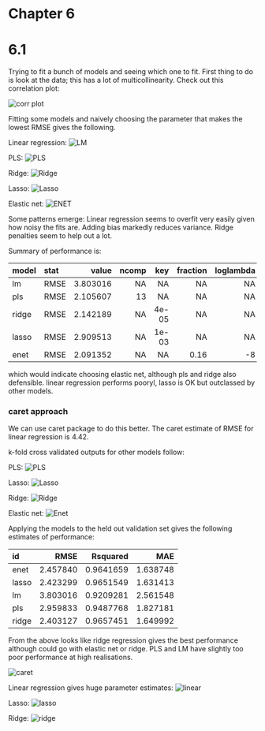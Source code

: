 # Chapter 6

# 6.1 

Trying to fit a bunch of models and seeing which one to fit. First thing to do is look at the data;
this has a lot of multicollinearity. Check out this correlation plot: 

![corr plot](tecator-corr.png)

Fitting some models and naively choosing the parameter that makes the lowest RMSE gives the following.

Linear regression: ![LM](lm_plot.png)

PLS: ![PLS](pls_plot.png)

Ridge: ![Ridge](ridge_plot.png)

Lasso: ![Lasso](lasso_plot.png)

Elastic net: ![ENET](enet_plot.png)

Some patterns emerge: Linear regression seems to overfit very easily given
how noisy the fits are. Adding bias markedly reduces variance. Ridge penalties seem to help out a lot. 

Summary of performance is: 

|model |stat |    value| ncomp|   key| fraction| loglambda|
|:-----|:----|--------:|-----:|-----:|--------:|---------:|
|lm    |RMSE | 3.803016|    NA|    NA|       NA|        NA|
|pls   |RMSE | 2.105607|    13|    NA|       NA|        NA|
|ridge |RMSE | 2.142189|    NA| 4e-05|       NA|        NA|
|lasso |RMSE | 2.909513|    NA| 1e-03|       NA|        NA|
|enet  |RMSE | 2.091352|    NA|    NA|     0.16|        -8|

which would indicate choosing elastic net, although pls and ridge also defensible. linear regression performs pooryl, lasso is OK but outclassed by other models. 

### caret approach

We can use caret package to do this better. The caret estimate of RMSE for linear regression is 4.42. 

k-fold cross validated outputs for other models follow: 

PLS: ![PLS](kcv_pls_plot.png)

Lasso: ![Lasso](kcv_lasso_plot.png)

Ridge: ![Ridge](kcv_ridge_plot.png)

Elastic net: ![Enet](kcv_enet_plot.png)

Applying the models to the held out validation set gives the following estimates of performance: 

|id    |     RMSE|  Rsquared|      MAE|
|:-----|--------:|---------:|--------:|
|enet  | 2.457840| 0.9641659| 1.638748|
|lasso | 2.423299| 0.9651549| 1.631413|
|lm    | 3.803016| 0.9209281| 2.561548|
|pls   | 2.959833| 0.9487768| 1.827181|
|ridge | 2.403127| 0.9657451| 1.649992|

From the above looks like ridge regression gives the best performance although could go with elastic net or ridge. PLS and LM have slightly too poor performance at high realisations.

![caret](caret_plot.png) 

Linear regression gives huge parameter estimates: ![linear](coef_plot_lm.png)

Lasso: ![lasso](coef_plot_lasso.png)

Ridge: ![ridge](coef_plot_ridge.png) 
